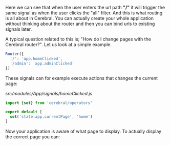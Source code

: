 Here we can see that when the user enters the url path **"/"** it will trigger the same signal as when the user clicks the "all" filter. And this is what routing is all about in Cerebral. You can actually create your whole application without thinking about the router and then you can bind urls to existing signals later.

A typical question related to this is; "How do I change pages with the Cerebral router?". Let us look at a simple example.

```javascript
Router({
  '/': 'app.homeClicked',
  '/admin': 'app.adminClicked'
})
```

These signals can for example execute actions that changes the current page:

*src/modules/App/signals/homeClicked.js*
```javascript
import {set} from 'cerebral/operators'

export default [
  set('state:app.currentPage', 'home')
]
```

Now your application is aware of what page to display. To actually display the correct page you can:
